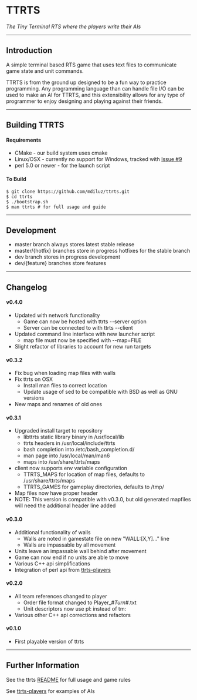 # TTRTS
*The Tiny Terminal RTS where the players write their AIs*

-----------------------------------------------------------
## Introduction
A simple terminal based RTS game that uses text files to communicate game state and unit commands. 

TTRTS is from the ground up designed to be a fun way to practice programming. Any programming language than can handle file I/O can be used to make an AI for TTRTS, and this extensibility allows for any type of programmer to enjoy designing and playing against their friends.

-----------------------------------------------------------
## Building TTRTS

#### Requirements
* CMake - our build system uses cmake
* Linux/OSX - currently no support for Windows, tracked with [Issue #9](https://github.com/mdiluz/ttrts/issues/9)
* perl 5.0 or newer - for the launch script

#### To Build
    $ git clone https://github.com/mdiluz/ttrts.git
    $ cd ttrts
    $ ./bootstrap.sh
    $ man ttrts # for full usage and guide

-----------------------------------------------------------
## Development

* master branch always stores latest stable release
* master/{hotfix} branches store in progress hotfixes for the stable branch
* dev branch stores in progress development
* dev/{feature} branches store features

-----------------------------------------------------------
## Changelog

#### v0.4.0
* Updated with network functionality
  * Game can now be hosted with ttrts --server option
  * Server can be connected to with ttrts --client
* Updated command line interface with new launcher script
  * map file must now be specified with --map=FILE 
* Slight refactor of libraries to account for new run targets

#### v0.3.2
* Fix bug when loading map files with walls
* Fix ttrts on OSX
  * Install man files to correct location
  * Update usage of sed to be compatible with BSD as well as GNU versions
* New maps and renames of old ones

#### v0.3.1
* Upgraded install target to repository
  * libttrts static library binary in /usr/local/lib
  * ttrts headers in /usr/local/include/ttrts
  * bash completion into /etc/bash_completion.d/
  * man page into /usr/local/man/man6
  * maps into /usr/share/ttrts/maps
* client now supports env variable configuration
  * TTRTS_MAPS for location of map files, defaults to /usr/share/ttrts/maps
  * TTRTS_GAMES for gameplay directories, defaults to /tmp/
* Map files now have proper header
* NOTE: This version is compatible with v0.3.0, but old generated mapfiles will need the additional header line added

#### v0.3.0
* Additional functionality of walls
  * Walls are noted in gamestate file on new "WALL:[X,Y]..." line
  * Walls are impassable by all movement
* Units leave an impassable wall behind after movement
* Game can now end if no units are able to move
* Various C++ api simplifications
* Integration of perl api from [ttrts-players](https://github.com/mdiluz/ttrts-players)

#### v0.2.0 
* All team references changed to player
    * Order file format changed to Player_#_Turn_#.txt
    * Unit descriptors now use pl: instead of tm:
* Various other C++ api corrections and refactors

#### v0.1.0 
* First playable version of ttrts

-----------------------------------------------------------
## Further Information

See the ttrts [README](source/README.md) for full usage and game rules

See [ttrts-players](https://github.com/mdiluz/ttrts-players) for examples of AIs
